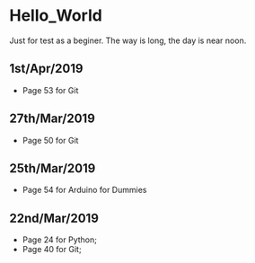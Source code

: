 # Hello_World
Just for test as a beginer. The way is long, the day is near noon.


## 1st/Apr/2019
- Page 53 for Git


## 27th/Mar/2019
- Page 50 for Git


## 25th/Mar/2019
- Page 54 for Arduino for Dummies


## 22nd/Mar/2019 
- Page 24 for Python; 
- Page 40 for Git;

